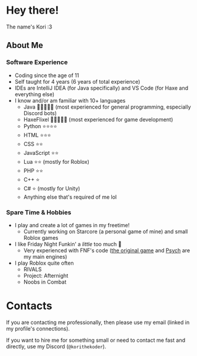 # Hey there!
 The name's Kori :3

## About Me
### Software Experience
- Coding since the age of 11
- Self taught for 4 years (6 years of total experience)
- IDEs are IntelliJ IDEA (for Java specifically) and VS Code (for Haxe and everything else) 
- I know and/or am familiar with 10+ languages
    - Java 🌟🌟🌟🌟🌟 (most experienced for general programming, especially Discord bots)
    - HaxeFlixel 🌟🌟🌟🌟🌟 (most experienced for game development)
    - Python ⭐⭐⭐⭐
    - HTML ⭐⭐⭐
    - CSS ⭐⭐
    - JavaScript ⭐⭐
    - Lua ⭐⭐ (mostly for Roblox)
    - PHP ⭐⭐
    - C++ ⭐
    - C# ⭐ (mostly for Unity)
    - Anything else that's required of me lol
### Spare Time & Hobbies
- I play and create a lot of games in my freetime!
    - Currently working on Starcore (a personal game of mine)
      and small Roblox games
- I like Friday Night Funkin' a *little* too much 🥀
    - Very experienced with FNF's code ([the original game](https://github.com/FunkinCrew/Funkin) and [Psych](https://github.com/ShadowMario/FNF-PsychEngine) are my main engines)
- I play Roblox quite often
    - RIVALS
    - Project: Afternight
    - Noobs in Combat

# Contacts
If you are contacting me professionally, then please use my email
(linked in my profile's connections).

If you want to hire me for something small or need to contact me fast and directly,
use my Discord (`@korithekoder`).
